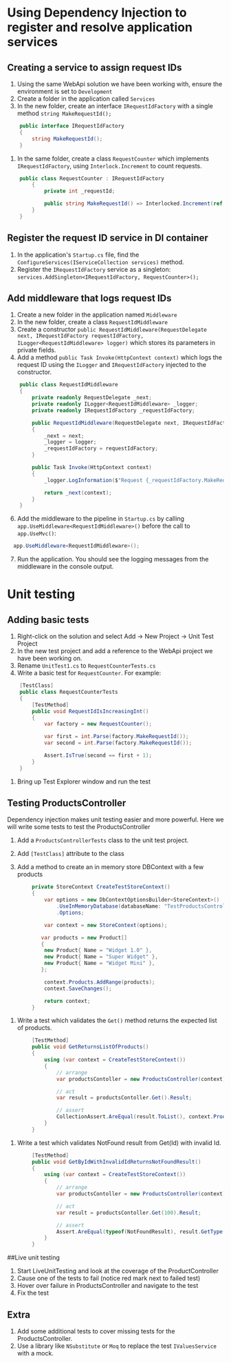 # Using Dependency Injection to register and resolve application services

## Creating a service to assign request IDs
1. Using the same WebApi solution we have been working with, ensure the environment is set to `Development`
1. Create a folder in the application called `Services`
1. In the new folder, create an interface `IRequestIdFactory` with a single method `string MakeRequestId();`
```cs
    public interface IRequestIdFactory
    {
        string MakeRequestId();
    }
```

1. In the same folder, create a class `RequestCounter` which implements `IRequestIdFactory`, using `Interlock.Increment` to count requests.
```cs
    public class RequestCounter : IRequestIdFactory
        {
            private int _requestId;

            public string MakeRequestId() => Interlocked.Increment(ref _requestId).ToString();
        }
    }
 ```

## Register the request ID service in DI container
1. In the application's `Startup.cs` file, find the `ConfigureServices(IServiceCollection services)` method.
1. Register the `IRequestIdFactory` service as a singleton: `services.AddSingleton<IRequestIdFactory, RequestCounter>();`

## Add middleware that logs request IDs
1. Create a new folder in the application named `Middleware`
1. In the new folder, create a class `RequestIdMiddleware`
1. Create a constructor `public RequestIdMiddleware(RequestDelegate next, IRequestIdFactory requestIdFactory, ILogger<RequestIdMiddleware> logger)` which stores its parameters in private fields.
1. Add a method `public Task Invoke(HttpContext context)` which logs the request ID using the `ILogger` and `IRequestIdFactory` injected to the constructor.
```cs
    public class RequestIdMiddleware
    {
        private readonly RequestDelegate _next;
        private readonly ILogger<RequestIdMiddleware> _logger;
        private readonly IRequestIdFactory _requestIdFactory;

        public RequestIdMiddleware(RequestDelegate next, IRequestIdFactory requestIdFactory, ILogger<RequestIdMiddleware> logger)
        {
            _next = next;
            _logger = logger;
            _requestIdFactory = requestIdFactory;
        }

        public Task Invoke(HttpContext context)
        {
            _logger.LogInformation($"Request {_requestIdFactory.MakeRequestId()} executing.");

            return _next(context);
        }
    }
  ```

6. Add the middleware to the pipeline in `Startup.cs` by calling `app.UseMiddleware<RequestIdMiddleware>()` before the call to `app.UseMvc()`:
  ```cs
    app.UseMiddleware<RequestIdMiddleware>();
  ```

7. Run the application. You should see the logging messages from the middleware in the console output.

# Unit testing

## Adding basic tests

1. Right-click on the solution and select Add -> New Project -> Unit Test Project
1. In the new test project and add a reference to the WebApi project we have been working on.
1. Rename `UnitTest1.cs` to `RequestCounterTests.cs`
1. Write a basic test for `RequestCounter`. For example:

```cs
    [TestClass]
    public class RequestCounterTests
    {
        [TestMethod]
        public void RequestIdIsIncreasingInt()
        {
            var factory = new RequestCounter();

            var first = int.Parse(factory.MakeRequestId());
            var second = int.Parse(factory.MakeRequestId());

            Assert.IsTrue(second == first + 1);
        }
    }
```
1. Bring up Test Explorer window and run the test

## Testing ProductsController

Dependency injection makes unit testing easier and more powerful. Here we will write some tests to test the ProductsController

1. Add a `ProductsControllerTests` class to the unit test project.

1. Add `[TestClass]` attribute to the class

1. Add a method to create an in memory store DBContext with a few products
```cs
        private StoreContext CreateTestStoreContext()
        {
            var options = new DbContextOptionsBuilder<StoreContext>()
                .UseInMemoryDatabase(databaseName: "TestProductsControllerDatabase")
                .Options;

            var context = new StoreContext(options);

           var products = new Product[]
           {
            new Product{ Name = "Widget 1.0" },
            new Product{ Name = "Super Widget" },
            new Product{ Name = "Widget Mini" },
           };

            context.Products.AddRange(products);
            context.SaveChanges();

            return context;
        }
```

1. Write a test which validates the `Get()` method returns the expected list of products.
```cs
        [TestMethod]
        public void GetReturnsListOfProducts()
        {
            using (var context = CreateTestStoreContext())
            {
                // arrange
                var productsContoller = new ProductsController(context);

                // act
                var result = productsContoller.Get().Result;

                // assert
                CollectionAssert.AreEqual(result.ToList(), context.Products.ToList());
            }
        }
```

1. Write a test which validates NotFound result from Get(Id) with invalid Id.
```cs
		[TestMethod]
        public void GetByIdWithInvalidIdReturnsNotFoundResult()
        {
            using (var context = CreateTestStoreContext())
            {
                // arrange
                var productsContoller = new ProductsController(context);

                // act
                var result = productsContoller.Get(100).Result;

                // assert
                Assert.AreEqual(typeof(NotFoundResult), result.GetType());
            }
        }
```

##Live unit testing
1. Start LiveUnitTesting and look at the coverage of the ProductController
1. Cause one of the tests to fail (notice red mark next to failed test)
1. Hover over failure in ProductsController and navigate to the test
1. Fix the test

## Extra
1. Add some additional tests to cover missing tests for the ProductsController.
1. Use a library like `NSubstitute` or `Moq` to replace the test `IValuesService` with a mock.